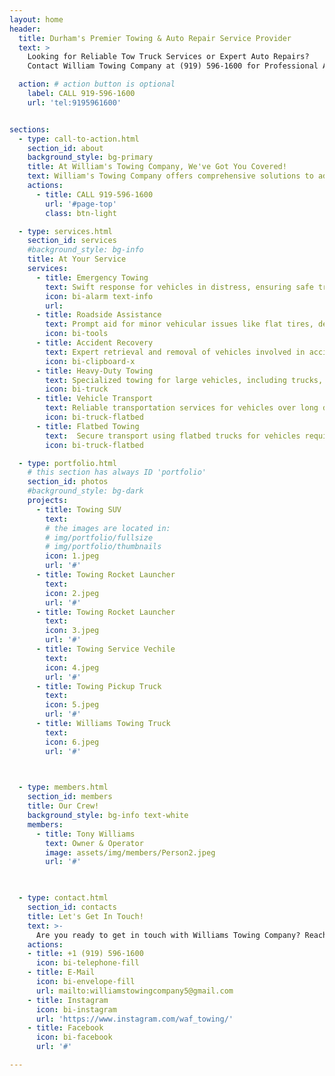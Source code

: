 ```yaml
---
layout: home
header:
  title: Durham's Premier Towing & Auto Repair Service Provider
  text: >
    Looking for Reliable Tow Truck Services or Expert Auto Repairs?
    Contact William Towing Company at (919) 596-1600 for Professional Assistance Today!

  action: # action button is optional
    label: CALL 919-596-1600
    url: 'tel:9195961600'


sections:
  - type: call-to-action.html
    section_id: about
    background_style: bg-primary
    title: At William's Towing Company, We've Got You Covered!
    text: William's Towing Company offers comprehensive solutions to address all your vehicular needs swiftly and effectively. From emergency towing to reliable roadside assistance, our services are tailored to provide you with prompt and efficient assistance whenever you need it. Experience convenience and reliability with William's Towing Company – your trusted partner on the road!
    actions:
      - title: CALL 919-596-1600
        url: '#page-top'
        class: btn-light

  - type: services.html
    section_id: services
    #background_style: bg-info
    title: At Your Service
    services:
      - title: Emergency Towing
        text: Swift response for vehicles in distress, ensuring safe transport to a designated location.
        icon: bi-alarm text-info
        url: 
      - title: Roadside Assistance
        text: Prompt aid for minor vehicular issues like flat tires, dead batteries, or locked-out situations.
        icon: bi-tools
      - title: Accident Recovery
        text: Expert retrieval and removal of vehicles involved in accidents, ensuring swift and safe recovery operations.
        icon: bi-clipboard-x
      - title: Heavy-Duty Towing
        text: Specialized towing for large vehicles, including trucks, buses, and construction equipment, with precision and care.
        icon: bi-truck
      - title: Vehicle Transport
        text: Reliable transportation services for vehicles over long distances or to specific destinations, ensuring secure and timely delivery.
        icon: bi-truck-flatbed
      - title: Flatbed Towing
        text:  Secure transport using flatbed trucks for vehicles requiring gentle handling or long-distance travel.
        icon: bi-truck-flatbed

  - type: portfolio.html
    # this section has always ID 'portfolio'
    section_id: photos
    #background_style: bg-dark
    projects:
      - title: Towing SUV
        text: 
        # the images are located in:
        # img/portfolio/fullsize
        # img/portfolio/thumbnails
        icon: 1.jpeg
        url: '#'
      - title: Towing Rocket Launcher
        text: 
        icon: 2.jpeg
        url: '#'
      - title: Towing Rocket Launcher
        text: 
        icon: 3.jpeg
        url: '#'
      - title: Towing Service Vechile
        text: 
        icon: 4.jpeg
        url: '#'
      - title: Towing Pickup Truck
        text: 
        icon: 5.jpeg
        url: '#'
      - title: Williams Towing Truck
        text: 
        icon: 6.jpeg
        url: '#'

  

  - type: members.html
    section_id: members
    title: Our Crew!
    background_style: bg-info text-white
    members:
      - title: Tony Williams
        text: Owner & Operator
        image: assets/img/members/Person2.jpeg
        url: '#'

      

  - type: contact.html
    section_id: contacts
    title: Let's Get In Touch!
    text: >-
      Are you ready to get in touch with Williams Towing Company? Reach out to us for swift and reliable service!Whether you need immediate assistance or want to discuss your towing needs further, we're here to help. Give us a call or shoot us an email, and our dedicated team will promptly respond to your inquiry. Let Williams Towing Company be your trusted partner on the road!
    actions:
    - title: +1 (919) 596-1600 
      icon: bi-telephone-fill
    - title: E-Mail
      icon: bi-envelope-fill
      url: mailto:williamstowingcompany5@gmail.com
    - title: Instagram
      icon: bi-instagram
      url: 'https://www.instagram.com/waf_towing/'
    - title: Facebook
      icon: bi-facebook
      url: '#'

---
```

